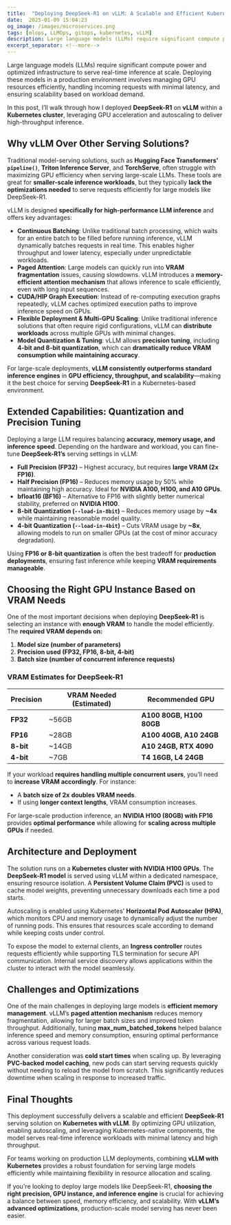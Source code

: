 ```yaml
--- 
title:  "Deploying DeepSeek-R1 on vLLM: A Scalable and Efficient Kubernetes Solution"
date:  2025-01-09 15:04:23
og_image: /images/microservices.png
tags: [mlops, LLMOps, gitops, kubernetes, vLLM]
description: Large language models (LLMs) require significant compute power and optimized infrastructure to serve real-time inference at scale. Deploying these models in a production environment involves managing GPU resources efficiently, handling incoming requests with minimal latency, and ensuring scalability based on workload demand.
excerpt_separator: <!--more-->
---
```


Large language models (LLMs) require significant compute power and optimized infrastructure to serve real-time inference at scale. Deploying these models in a production environment involves managing GPU resources efficiently, handling incoming requests with minimal latency, and ensuring scalability based on workload demand.  
<!--more-->

In this post, I’ll walk through how I deployed **DeepSeek-R1** on **vLLM** within a **Kubernetes cluster**, leveraging GPU acceleration and autoscaling to deliver high-throughput inference.  

## Why vLLM Over Other Serving Solutions?  

Traditional model-serving solutions, such as **Hugging Face Transformers’ `pipeline()`**, **Triton Inference Server**, and **TorchServe**, often struggle with maximizing GPU efficiency when serving large-scale LLMs. These tools are great for **smaller-scale inference workloads**, but they typically **lack the optimizations needed** to serve requests efficiently for large models like DeepSeek-R1.  

vLLM is designed **specifically for high-performance LLM inference** and offers key advantages:  

- **Continuous Batching**: Unlike traditional batch processing, which waits for an entire batch to be filled before running inference, vLLM dynamically batches requests in real time. This enables higher throughput and lower latency, especially under unpredictable workloads.  
- **Paged Attention**: Large models can quickly run into **VRAM fragmentation** issues, causing slowdowns. vLLM introduces a **memory-efficient attention mechanism** that allows inference to scale efficiently, even with long input sequences.  
- **CUDA/HIP Graph Execution**: Instead of re-computing execution graphs repeatedly, vLLM caches optimized execution paths to improve inference speed on GPUs.  
- **Flexible Deployment & Multi-GPU Scaling**: Unlike traditional inference solutions that often require rigid configurations, vLLM can **distribute workloads** across multiple GPUs with minimal changes.  
- **Model Quantization & Tuning**: vLLM allows **precision tuning**, including **4-bit and 8-bit quantization**, which can **dramatically reduce VRAM consumption while maintaining accuracy**.  

For large-scale deployments, **vLLM consistently outperforms standard inference engines** in **GPU efficiency, throughput, and scalability**—making it the best choice for serving **DeepSeek-R1** in a Kubernetes-based environment.  

## Extended Capabilities: Quantization and Precision Tuning  

Deploying a large LLM requires balancing **accuracy, memory usage, and inference speed**. Depending on the hardware and workload, you can fine-tune **DeepSeek-R1’s** serving settings in vLLM:  

- **Full Precision (FP32)** – Highest accuracy, but requires **large VRAM (2x FP16)**.  
- **Half Precision (FP16)** – Reduces memory usage by 50% while maintaining high accuracy. Ideal for **NVIDIA A100, H100, and A10 GPUs**.  
- **bfloat16 (BF16)** – Alternative to FP16 with slightly better numerical stability, preferred on **NVIDIA H100**.  
- **8-bit Quantization (`--load-in-8bit`)** – Reduces memory usage by **~4x** while maintaining reasonable model quality.  
- **4-bit Quantization (`--load-in-4bit`)** – Cuts VRAM usage by **~8x**, allowing models to run on smaller GPUs (at the cost of minor accuracy degradation).  

Using **FP16 or 8-bit quantization** is often the best tradeoff for **production deployments**, ensuring fast inference while keeping **VRAM requirements manageable**.  

## Choosing the Right GPU Instance Based on VRAM Needs  

One of the most important decisions when deploying **DeepSeek-R1** is selecting an instance with **enough VRAM** to handle the model efficiently. The **required VRAM depends on:**  

1. **Model size (number of parameters)**  
2. **Precision used (FP32, FP16, 8-bit, 4-bit)**  
3. **Batch size (number of concurrent inference requests)**  

### **VRAM Estimates for DeepSeek-R1**
| **Precision**  | **VRAM Needed (Estimated)**  | **Recommended GPU** |
|---------------|----------------------------|---------------------|
| **FP32**      | ~56GB                        | **A100 80GB, H100 80GB** |
| **FP16**      | ~28GB                        | **A100 40GB, A10 24GB** |
| **8-bit**     | ~14GB                        | **A10 24GB, RTX 4090** |
| **4-bit**     | ~7GB                         | **T4 16GB, L4 24GB** |

If your workload **requires handling multiple concurrent users**, you’ll need to **increase VRAM accordingly**. For instance:  

- A **batch size of 2x** **doubles VRAM needs**.  
- If using **longer context lengths**, VRAM consumption increases.  

For large-scale production inference, an **NVIDIA H100 (80GB) with FP16** provides **optimal performance** while allowing for **scaling across multiple GPUs** if needed.  

## Architecture and Deployment  

The solution runs on a **Kubernetes cluster with NVIDIA H100 GPUs**. The **DeepSeek-R1 model** is served using vLLM within a dedicated namespace, ensuring resource isolation. A **Persistent Volume Claim (PVC)** is used to cache model weights, preventing unnecessary downloads each time a pod starts.  

Autoscaling is enabled using Kubernetes’ **Horizontal Pod Autoscaler (HPA)**, which monitors CPU and memory usage to dynamically adjust the number of running pods. This ensures that resources scale according to demand while keeping costs under control.  

To expose the model to external clients, an **Ingress controller** routes requests efficiently while supporting TLS termination for secure API communication. Internal service discovery allows applications within the cluster to interact with the model seamlessly.  

## Challenges and Optimizations  

One of the main challenges in deploying large models is **efficient memory management**. vLLM’s **paged attention mechanism** reduces memory fragmentation, allowing for larger batch sizes and improved token throughput. Additionally, tuning **max_num_batched_tokens** helped balance inference speed and memory consumption, ensuring optimal performance across various request loads.  

Another consideration was **cold start times** when scaling up. By leveraging **PVC-backed model caching**, new pods can start serving requests quickly without needing to reload the model from scratch. This significantly reduces downtime when scaling in response to increased traffic.  

## Final Thoughts  

This deployment successfully delivers a scalable and efficient **DeepSeek-R1** serving solution on **Kubernetes with vLLM**. By optimizing GPU utilization, enabling autoscaling, and leveraging Kubernetes-native components, the model serves real-time inference workloads with minimal latency and high throughput.  

For teams working on production LLM deployments, combining **vLLM with Kubernetes** provides a robust foundation for serving large models efficiently while maintaining flexibility in resource allocation and scaling.  

If you're looking to deploy large models like DeepSeek-R1, **choosing the right precision, GPU instance, and inference engine** is crucial for achieving a balance between speed, memory efficiency, and scalability. With **vLLM’s advanced optimizations**, production-scale model serving has never been easier.  
